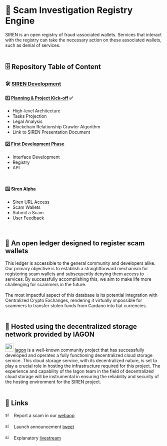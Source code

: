 # 🚨 Scam Investigation Registry Engine
SIREN is an open registry of fraud-associated wallets. Services that interact with the registry can take the necessary action on these associated wallets, such as denial of services.
</br>
</br>

## 🗄 Repository Table of Content
### 🛠️ [SIREN Development](https://github.com/XerberusTeam/SIREN/tree/735e4c9865815fb510509d7194dbcbfc2e9dfea5/SIREN%20Development) 
#### 1️⃣ [Planning & Project Kick-off](https://github.com/XerberusTeam/SIREN/blob/ad26396495b0e282b0dab25e87aad5414fe58aee/SIREN%20Development/1%20-%20Planning%20%26%20Project%20Kick-off.md) ✅
- High-level Architecture
- Tasks Projection
- Legal Analysis
- Blockchain Relationship Crawler Algorithm
- Link to SIREN Presentation Document

#### 2️⃣ [First Development Phase](https://github.com/XerberusTeam/SIREN/blob/master/SIREN%20Development/2%20-%20First%20Development%20Phase.md)
- Interface Development
-  Registry
-  API
</br>

####  3️⃣ [Siren Alpha](https://github.com/XerberusTeam/SIREN/blob/6dded5e4ca36c5f8c2e16cbb82e2096110b6b90e/SIREN%20Development/3%20-%20Siren%20Alpha.md)
- Siren URL Access
- Scam Wallets
- Submit a Scam
- User Feedback
</br>

## 📒 An open ledger designed to register scam wallets
This ledger is accessible to the general community and developers alike. Our primary objective is to establish a straightforward mechanism for registering scam wallets and subsequently denying them access to services. By successfully accomplishing this, we aim to make life more challenging for scammers in the future. 
</br> 
</br>
The most impactful aspect of this database is its potential integration with Centralized Crypto Exchanges, rendering it virtually impossible for scammers to transfer stolen funds from Cardano into fiat currencies.
</br>
</br>

## 💾 Hosted using the decentralized storage network provided by IAGON
[<img alt="iagon logo" width="26px" src="https://s2.coinmarketcap.com/static/img/coins/64x64/11078.png" />][iagon]
[Iagon][iagon] is a well-known community project that has successfully developed and operates a fully functioning decentralized cloud storage service. This cloud storage service, with its decentralized nature, is set to play a crucial role in hosting the infrastructure required for this project. The experience and capability of the Iagon team in the field of decentralized cloud storage will be instrumental in ensuring the reliability and security of the hosting environment for the SIREN project.
</br>
</br>

## 🔗 Links
[<img alt="siren webapp" width="16px" src="https://cdn-icons-png.flaticon.com/128/1006/1006771.png" />][siren] &nbsp; Report a scam in our [webapp][siren]
</br>
</br>
[<img alt="siren webapp" width="16px" src="https://cdn-icons-png.flaticon.com/128/5968/5968830.png" />][announcement] &nbsp; Launch announcement [tweet][announcement] 
</br>
</br>
[<img alt="siren webapp" width="16px" src="https://cdn-icons-png.flaticon.com/128/0/375.png" />][livestream] &nbsp; Explanatory [livestream][livestream]


[siren]: https://app.xerberus.io/siren
[announcement]: https://x.com/Xerberus_io/status/1812807797341401094
[livestream]: https://x.com/Xerberus_io/status/1812850356889764023
[iagon]: https://iagon.com/
